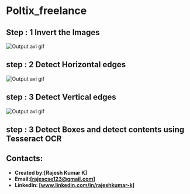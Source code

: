 # Poltix_freelance




## Step : 1 Invert the Images 
![Output avi gif](https://github.com/Rajeshkumark26/Poltix_freelance/blob/main/output/cv_inverted.png)

## step : 2 Detect Horizontal edges
![Output avi gif](https://github.com/Rajeshkumark26/Poltix_freelance/blob/main/output/img_vh.jpg)

## step : 3 Detect Vertical edges 
![Output avi gif](https://github.com/Rajeshkumark26/Poltix_freelance/blob/main/output/vertical.png)

## step : 3 Detect Boxes and detect contents using Tesseract OCR 



## Contacts:
* **Created by:[Rajesh Kumar K]**
* **Email:[rajescse123@gmail.com]**
* **LinkedIn: [www.linkedin.com/in/rajeshkumar-k]**
